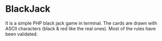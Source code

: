 # BlackJack

It is a simple PHP black jack game in terminal.
The cards are drawn with ASCII characters (black & red like the real ones). 
Most of the rules have been validated.
